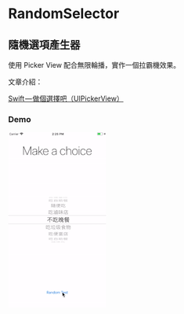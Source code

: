 # RandomSelector

## 隨機選項產生器

使用 Picker View 配合無限輪播，實作一個拉霸機效果。

文章介紹：

[Swift — 做個選擇吧（UIPickerView）](https://medium.com/@JJeremy.XUE/swift-%E5%81%9A%E5%80%8B%E9%81%B8%E6%93%87%E5%90%A7-uipickerview-8d428ca4fa5d)

### Demo

![image](https://github.com/JeremyXue77/RandomSelector/blob/master/Random%20Selector%20Demo.gif)

